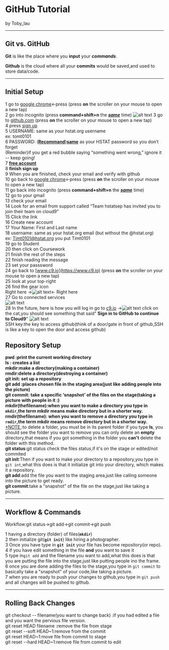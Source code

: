 # GitHub Tutorial

by Toby_lau 

---
## Git vs. GitHub
**Git** is like the place where you **input** your _**commands**_.  

**Github** is the cloud where all your **commits** would be saved,and used to 
store data/code.


---
## Initial Setup
1 go to [google chrome](https://www.google.com)<-press (press **on** the scroller on your mouse to open a new tap)  
2 go into incognito (press **command+shift+n** the <u>_**same**_</u> time)
![alt text](http://updatepedia.com/wp-content/uploads/2016/04/Google_Chrome_Incognito.png )
3 go to [github.com](https://www.github.com) (press **on** the scroller on your mouse to open a new tap)    
4 press <u>sign up</u>  
5 USERNAME: same as your hstat.org username  
ex: tomt0101  
6 PASSWORD: (<u>**Recommand**</u>)<u>**same**</u> as your HSTAT password so you don’t forget  
(Reminder)if you get a red bubble saying 
“something went wrong,” 
ignore it -- keep going!  
7 <u>**free account**</u>  
8 **finish sign up**  
9 When you are finished, check your email and verify with github  
10 go back to [google chrome](https://www.google.com)<-press  (press **on** the scroller on your mouse to open a new tap)  
11 go back into incognito (press **command+shift+n** the <u>_**same**_</u> time)  
12 go to your gmail  
13 check your email  
14 Look for an email from support called “Team hstatsep has invited you to join their team on cloud9"  
15 Click the link  
16 Create new account  
17 Your Name: First and Last name  
18 username: same as your hstat.org email (but without the @hstat.org)  
ex: Timt0101@hstat.org  you put Timt0101  
19 go to Student  
20 then click on Coursework  
21 finish the rest of the steps  
22 finish reading the message  
23 set your passsword  
24 go back to [www.c9.io](https://www.c9.io) (press **on** the scroller on your mouse to open a new tap)   
25 look at your top-right  
26 find the gear icon  
Right here ->![alt text](https://lh6.googleusercontent.com/30HBjz1rnXSNb4TxZQ5vBCU5i-BEXsJLpOftc5kBQAf8L0o1URo2sd6uWrGE9DYBe10LPCh25LqRPXEYiRRwjvAqKid-X--6coYVJkBxeAXREhyJNfdnPvsQEO25IsHQJZPoLFrzMxg)<- Right here  
27 Go to connected services  
![alt text](https://lh3.googleusercontent.com/OUIUvCy6_jXixNqv5A_N3NdQrOyddguVKpRLWGWgQxxqPukalIKQtsohxcCJlxSUIP6mYneW2jbjWrnRdZBOuoZ-kCJc9uYSM2qXBn-v8p-c89e8PoonZ3R7rPx54LSN7ujlNC2ZMrw)  
28 In the future, here is how you will log in
go to [c9.io](https://www.c9.io) ->![alt text](https://lh3.googleusercontent.com/p57o7f31-F5fCPYoWzAYwVv48WpdLOZXV8zxbRabuofCBU00nGpNWHsO0LDteIKtV1krpVRMN2CXzNC1QPaQlBlHHsMaGF9rmilvnK_mxIMvq4kwprvHSmBx9pCGliqiefmQuYuJNQ8)
click on the cat,you should see something that said" **Sign in to GitHub to continue to Cloud9**" 
![alt text](https://drive.google.com/a/hstat.org/file/d/0B0vpNprpg9i_ZHNzRG1BS0Z2Y0k/view?usp=sharing)  
SSH key:the key to access github(think of a door/gate in front of github,SSH is like a key to open the door and access github)
## Repository Setup
**pwd **:print the current working directory  
**ls** : creates a list  
**mkdir**:make a directory(making a container)  
**rmdir**:delete a directory(destroying a container)  
**git init**: set up a repository    
**git add** :places chosen file in the staging area(just like adding people into the picture)  
git commit**: take a specific ‘snapshot’ of the files on the stage(taking a picture with people in it :)   
**mkdir**(thefilename):when you want to make a directory you type in `mkdir`,the term mkdir means make directory but in a shorter way.   
**rmdir**(thefilename): when you want to remove a directory you type in `rmdir`,the term mkdir means remove directory but in a shorter way.
<u>**  
*NOTE </u>:to delete a folder, you must be in its parent folder
if you type **ls**, you should see the folder you want to remove
you can only delete an **empty** directory,that means if you got something in the folder you **can't** delete the folder with this method.  
**git status**:git status check the files status,if it's on the stage or edited/not commited  
**git init**:Then if you want to make your directory to a repository,you type in `git int`,what this does is that it initialize git into your directory, which makes it a repository.  
**git add**:add the file you want to the staging area,just like calling someone into the picture to get ready.  
**git commit**:take a "snapshot" of the file on the stage,just like taking a picture.  



---
## Workflow & Commands
Workflow:git status->git add->git commit->git push 

1 having a directory (folder) of files(**`mkdir`**)  
2 then initialize git(**`git init`**) like hiring a photographer.  
3 Once you have type in **`git init`** your file has become repository(or repo).  
4 if you have edit something in the file **and** you want to save it  
5 type in`git add` and the filename you want to add,what this does is that you are putting the file into the stage,just like putting people ino the frame.  
6 once you are done adding the files to the stage,you type in `git commit`
to basically take a "snapshot" of your code,like taking a picture.  
7 when you are ready to push your changes to github,you type in `git push` and all changes will be pushed to github.


---
## Rolling Back Changes
git checkout -- filename(you want to change back) :if you had edited a file and you want the pervious file version.  
git reset HEAD filename :remove the file from stage   
git reset --soft HEAD~1:remove from the commit  
git reset HEAD~1:move file from commit to stage   
git reset --hard HEAD~1:remove file from commit to edit   
